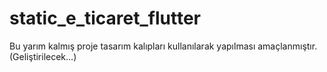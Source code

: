 # static_e_ticaret_flutter
Bu yarım kalmış proje tasarım kalıpları kullanılarak yapılması amaçlanmıştır.
(Geliştirilecek...)
